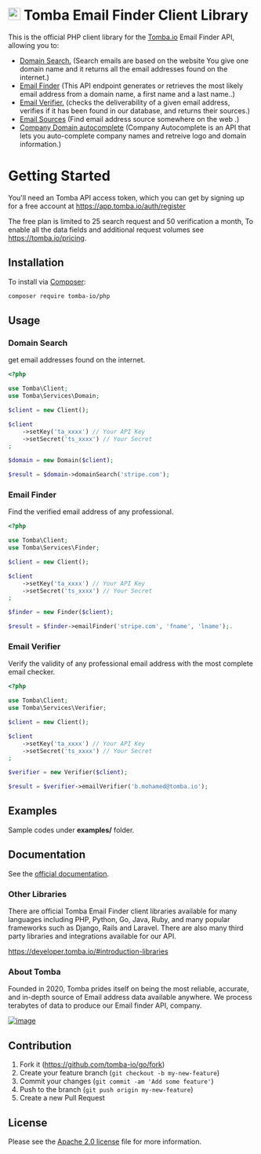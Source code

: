 # [<img src="https://app.tomba.io/tomba/f250de39816043cfc8f5578fa078a79e.svg" alt="Tomba" width="25"/>](https://tomba.io/) Tomba Email Finder Client Library

This is the official PHP client library for the [Tomba.io](https://tomba.io.io) Email Finder API,
allowing you to:


- [Domain Search.](https://developer.tomba.io/#domain-search) (Search emails are based on the website You give one domain name and it returns all the email addresses found on the internet.)
- [Email Finder](https://developer.tomba.io/#email-finder) (This API endpoint generates or retrieves the most likely email address from a domain name, a first name and a last name..)
- [Email Verifier.](https://developer.tomba.io/#email-verifier) (checks the deliverability of a given email address, verifies if it has been found in our database, and returns their sources.)
- [Email Sources](https://developer.tomba.io/#email-sources) (Find email address source somewhere on the web .)
- [Company Domain autocomplete](https://developer.tomba.io/#autocomplete) (Company Autocomplete is an API that lets you auto-complete company names and retreive logo and domain information.)


# Getting Started

You'll need an Tomba API access token, which you can get by signing up for a free account at https://app.tomba.io/auth/register

The free plan is limited to 25 search request and 50 verification a month,  To enable all the data fields and additional request volumes see https://tomba.io/pricing.

## Installation

To install via [Composer](http://getcomposer.org/):

```bash
composer require tomba-io/php
```

## Usage

### Domain Search

get email addresses found on the internet.

```php
<?php

use Tomba\Client;
use Tomba\Services\Domain;

$client = new Client();

$client
    ->setKey('ta_xxxx') // Your API Key
    ->setSecret('ts_xxxx') // Your Secret
;

$domain = new Domain($client);

$result = $domain->domainSearch('stripe.com');
```

### Email Finder

Find the verified email address of any professional.

```php
<?php

use Tomba\Client;
use Tomba\Services\Finder;

$client = new Client();

$client
    ->setKey('ta_xxxx') // Your API Key
    ->setSecret('ts_xxxx') // Your Secret
;

$finder = new Finder($client);

$result = $finder->emailFinder('stripe.com', 'fname', 'lname');.
```

### Email Verifier

Verify the validity of any professional email address with the most complete email checker.

```php
<?php

use Tomba\Client;
use Tomba\Services\Verifier;

$client = new Client();

$client
    ->setKey('ta_xxxx') // Your API Key
    ->setSecret('ts_xxxx') // Your Secret
;

$verifier = new Verifier($client);

$result = $verifier->emailVerifier('b.mohamed@tomba.io');
```

## Examples

Sample codes under **examples/** folder.

## Documentation

See the [official documentation](https://ipfinder.io/docs).

### Other Libraries

There are official Tomba Email Finder client libraries available for many languages including PHP, Python, Go, Java, Ruby, and many popular frameworks such as Django, Rails and Laravel. There are also many third party libraries and integrations available for our API.

https://developer.tomba.io/#introduction-libraries

### About Tomba

Founded in 2020, Tomba prides itself on being the most reliable, accurate, and in-depth source of Email address data available anywhere. We process terabytes of data to produce our Email finder API, company.


[![image](https://avatars.githubusercontent.com/u/67979591?s=200&v=4)](https://tomba.io/)

## Contribution

1. Fork it (<https://github.com/tomba-io/go/fork>)
2. Create your feature branch (`git checkout -b my-new-feature`)
3. Commit your changes (`git commit -am 'Add some feature'`)
4. Push to the branch (`git push origin my-new-feature`)
5. Create a new Pull Request

## License

Please see the [Apache 2.0 license](http://www.apache.org/licenses/LICENSE-2.0.html) file for more information.
